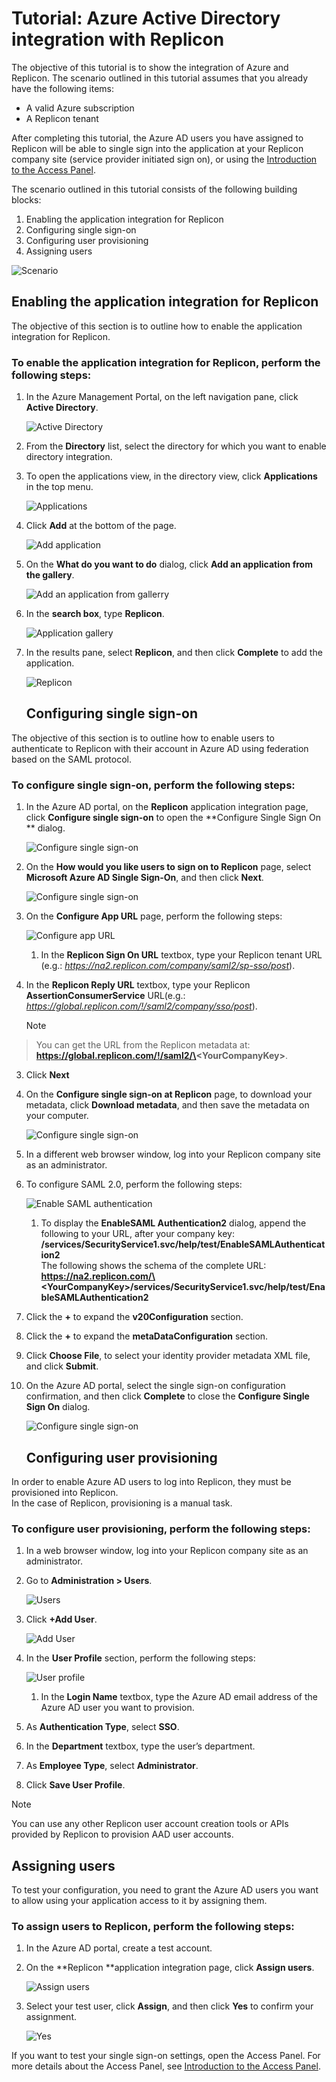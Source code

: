 <properties 
    pageTitle="Tutorial: Azure Active Directory integration with Replicon | Microsoft Azure" 
    description="Learn how to use Replicon with Azure Active Directory to enable single sign-on, automated provisioning, and more!" 
    services="active-directory" 
    authors="markusvi"  
    documentationCenter="na" 
    manager="stevenpo"/>

<tags 
    ms.service="active-directory" 
    ms.devlang="na" 
    ms.topic="article" 
    ms.tgt_pltfrm="na" 
    ms.workload="identity" 
    ms.date="01/12/2016" 
    ms.author="markvi" />

# Tutorial: Azure Active Directory integration with Replicon
The objective of this tutorial is to show the integration of Azure and Replicon. The scenario outlined in this tutorial assumes that you already have the following items:

* A valid Azure subscription
* A Replicon tenant

After completing this tutorial, the Azure AD users you have assigned to Replicon will be able to single sign into the application at your Replicon company site (service provider initiated sign on), or using the [Introduction to the Access Panel](active-directory-saas-access-panel-introduction.md).

The scenario outlined in this tutorial consists of the following building blocks:

1. Enabling the application integration for Replicon
2. Configuring single sign-on
3. Configuring user provisioning
4. Assigning users

![Scenario](./media/active-directory-saas-replicon-tutorial/IC777798.png "Scenario")

## Enabling the application integration for Replicon
The objective of this section is to outline how to enable the application integration for Replicon.

### To enable the application integration for Replicon, perform the following steps:
1. In the Azure Management Portal, on the left navigation pane, click **Active Directory**.

   ![Active Directory](./media/active-directory-saas-replicon-tutorial/IC700993.png "Active Directory")

2. From the **Directory** list, select the directory for which you want to enable directory integration.

3. To open the applications view, in the directory view, click **Applications** in the top menu.

   ![Applications](./media/active-directory-saas-replicon-tutorial/IC700994.png "Applications")

4. Click **Add** at the bottom of the page.

   ![Add application](./media/active-directory-saas-replicon-tutorial/IC749321.png "Add application")

5. On the **What do you want to do** dialog, click **Add an application from the gallery**.

   ![Add an application from gallerry](./media/active-directory-saas-replicon-tutorial/IC749322.png "Add an application from gallerry")

6. In the **search box**, type **Replicon**.

   ![Application gallery](./media/active-directory-saas-replicon-tutorial/IC777799.png "Application gallery")

7. In the results pane, select **Replicon**, and then click **Complete** to add the application.

   ![Replicon](./media/active-directory-saas-replicon-tutorial/IC777800.png "Replicon")

   ## Configuring single sign-on

The objective of this section is to outline how to enable users to authenticate to Replicon with their account in Azure AD using federation based on the SAML protocol.

### To configure single sign-on, perform the following steps:
1. In the Azure AD portal, on the **Replicon** application integration page, click **Configure single sign-on** to open the **Configure Single Sign On ** dialog.

   ![Configure single sign-on](./media/active-directory-saas-replicon-tutorial/IC777801.png "Configure single sign-on")

2. On the **How would you like users to sign on to Replicon** page, select **Microsoft Azure AD Single Sign-On**, and then click **Next**.

   ![Configure single sign-on](./media/active-directory-saas-replicon-tutorial/IC777802.png "Configure single sign-on")

3. On the **Configure App URL** page, perform the following steps:

   ![Configure app URL](./media/active-directory-saas-replicon-tutorial/IC777803.png "Configure app URL")

   1. In the **Replicon Sign On URL** textbox, type your Replicon tenant URL (e.g.: *https://na2.replicon.com/company/saml2/sp-sso/post*).
2. In the **Replicon Reply URL** textbox, type your Replicon **AssertionConsumerService** URL(e.g.: *https://global.replicon.com/!/saml2/company/sso/post*).  

   > [!NOTE]
> You can get the URL from the Replicon metadata at:
> **https://global.replicon.com/!/saml2/\<YourCompanyKey\>**.
> 
3. Click **Next**


4. On the **Configure single sign-on at Replicon** page, to download your metadata, click **Download metadata**, and then save the metadata on your computer.

   ![Configure single sign-on](./media/active-directory-saas-replicon-tutorial/IC777804.png "Configure single sign-on")

5. In a different web browser window, log into your Replicon company site as an administrator.

6. To configure SAML 2.0, perform the following steps:

   ![Enable SAML authentication](./media/active-directory-saas-replicon-tutorial/IC777805.png "Enable SAML authentication")

   1. To display the **EnableSAML Authentication2** dialog, append the following to your URL, after your company key:  
**/services/SecurityService1.svc/help/test/EnableSAMLAuthentication2**  
The following shows the schema of the complete URL:  
**https://na2.replicon.com/\<YourCompanyKey\>/services/SecurityService1.svc/help/test/EnableSAMLAuthentication2**
2. Click the **+** to expand the **v20Configuration** section.
3. Click the **+** to expand the **metaDataConfiguration** section.
4. Click **Choose File**, to select your identity provider metadata XML file, and click **Submit**.

7. On the Azure AD portal, select the single sign-on configuration confirmation, and then click **Complete** to close the **Configure Single Sign On** dialog.

   ![Configure single sign-on](./media/active-directory-saas-replicon-tutorial/IC778418.png "Configure single sign-on")

   ## Configuring user provisioning

In order to enable Azure AD users to log into Replicon, they must be provisioned into Replicon.  
In the case of Replicon, provisioning is a manual task.

### To configure user provisioning, perform the following steps:
1. In a web browser window, log into your Replicon company site as an administrator.

2. Go to **Administration \> Users**.

   ![Users](./media/active-directory-saas-replicon-tutorial/IC777806.png "Users")

3. Click **+Add User**.

   ![Add User](./media/active-directory-saas-replicon-tutorial/IC777807.png "Add User")

4. In the **User Profile** section, perform the following steps:

   ![User profile](./media/active-directory-saas-replicon-tutorial/IC777808.png "User profile")

   1. In the **Login Name** textbox, type the Azure AD email address of the Azure AD user you want to provision.
2. As **Authentication Type**, select **SSO**.
3. In the **Department** textbox, type the user’s department.
4. As **Employee Type**, select **Administrator**.
5. Click **Save User Profile**.


> [!NOTE]
> You can use any other Replicon user account creation tools or APIs provided by Replicon to provision AAD user accounts.
> 
> 
## Assigning users
To test your configuration, you need to grant the Azure AD users you want to allow using your application access to it by assigning them.

### To assign users to Replicon, perform the following steps:
1. In the Azure AD portal, create a test account.

2. On the **Replicon **application integration page, click **Assign users**.

   ![Assign users](./media/active-directory-saas-replicon-tutorial/IC777809.png "Assign users")

3. Select your test user, click **Assign**, and then click **Yes** to confirm your assignment.

   ![Yes](./media/active-directory-saas-replicon-tutorial/IC767830.png "Yes")


If you want to test your single sign-on settings, open the Access Panel. For more details about the Access Panel, see [Introduction to the Access Panel](active-directory-saas-access-panel-introduction.md).


